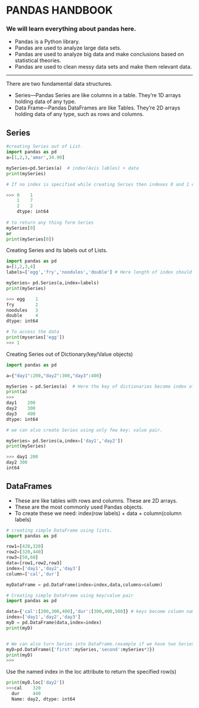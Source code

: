 # PANDAS HANDBOOK
### We will learn everything about pandas here.
* Pandas is a Python library.
* Pandas are used to analyze large data sets.
* Pandas are used to analyze big data and make conclusions based on statistical theories.
* Pandas are used to clean messy data sets and make them relevant data.
__ __
There are two fundamental data structures.

* Series—Pandas Series are like columns in a table. They’re 1D arrays holding data of any type.
* Data Frame—Pandas DataFrames are like Tables. They’re 2D arrays holding data of any type, such as rows and columns.
## Series
``` python
#creating Series out of List.
import pandas as pd
a=[1,2,3,'amar',34.90]

mySeries=pd.Series(a)  # index(Axis lables) + data
print(mySeries)

# If no index is specified while creating Series then indexes 0 and 1 o is given default.

>>> 0    1
    1    7
    2    2
    dtype: int64
    
# to return any thing form Series
mySeries[0]
or
print(mySeries[0])
```
Creating Series and its labels out of Lists.
```python
import pandas as pd
a=[1,2,3,4]
labels=['egg','fry','noodules','double'] # Here length of index should be equal to number of values.

mySeries= pd.Series(a,index=labels)
print(mySeries)

>>> egg    1
fry        2
noodules   3
double     4
dtype: int64

# To access the data 
print(myseries['egg'])
>>> 1
```
Creating Series out of Dictionary(key/Value objects)
```python
import pandas as pd

a={"day1":200,"day2":300,"day3":400}

mySeries = pd.Series(a)  # Here the key of dictionaries become index of Series.
print(a) 
>>>
day1    200
day2    300
day3    400
dtype: int64

# we can also create Series using only few key: value pair.

mySeries= pd.Series(a,index=['day1','day2'])
print(mySeries)

>>> day1 200
day2 300
int64
```
## DataFrames
* These are like tables with rows and columns. These are 2D arrays.
* These are the most commonly used Pandas objects.
* To create these we need:  index(row labels) + data + column(column labels)

```python
# creating simple DataFrame using lists.
import pandas as pd

row1=[420,320]
row2=[320,440]
row3=[50,60]
data=[row1,row2,row3]
index=['day1','day2','day3']
column=['cal','dur']

myDataFrame = pd.DataFrame(index=index,data,columns=column)

# Creating simple DataFrame using key/value pair
import pandas as pd

data={'cal':[200,300,400],'dur':[300,400,500]} # keys become column names.
index=['day1','day2','day3']
myD = pd.DataFrame(data,index=index)
print(myD)


# We can also turn Series into DataFrame.(example if we have two Series named 'mySeries')
myD=pd.DataFrame({'first':mySeries,'second':mySeries*3})
print(myD)
>>>
```
Use the named index in the loc attribute to return the specified row(s)
```python
print(myD.loc['day2'])
>>>cal    320
  dur     440
  Name: day2, dtype: int64
```
